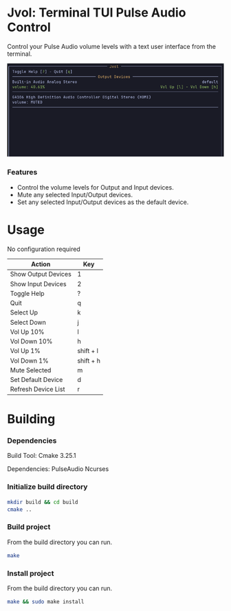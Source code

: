 # Jvol: Terminal TUI Pulse Audio Control

Control your Pulse Audio volume levels with a text user interface from the terminal.

![screenshot](screen.png) 

### Features

- Control the volume levels for Output and Input devices.
- Mute any selected Input/Output devices.
- Set any selected Input/Output devices as the default device.

# Usage

No configuration required

| Action | Key |
| -------------- | --------------- |
| Show Output Devices | 1 |
| Show Input Devices | 2 |
| Toggle Help | ? |
| Quit | q |
| Select Up | k |
| Select Down | j |
| Vol Up 10% | l |
| Vol Down 10%| h |
| Vol Up 1% | shift + l |
| Vol Down 1%| shift + h |
| Mute Selected | m |
| Set Default Device | d |
| Refresh Device List | r |

# Building

### Dependencies

Build Tool: Cmake 3.25.1

Dependencies: PulseAudio Ncurses

### Initialize build directory
```bash
mkdir build && cd build
cmake ..
```

### Build project

From the build directory you can run.

```bash
make
```

### Install project

From the build directory you can run.

```bash
make && sudo make install
```
